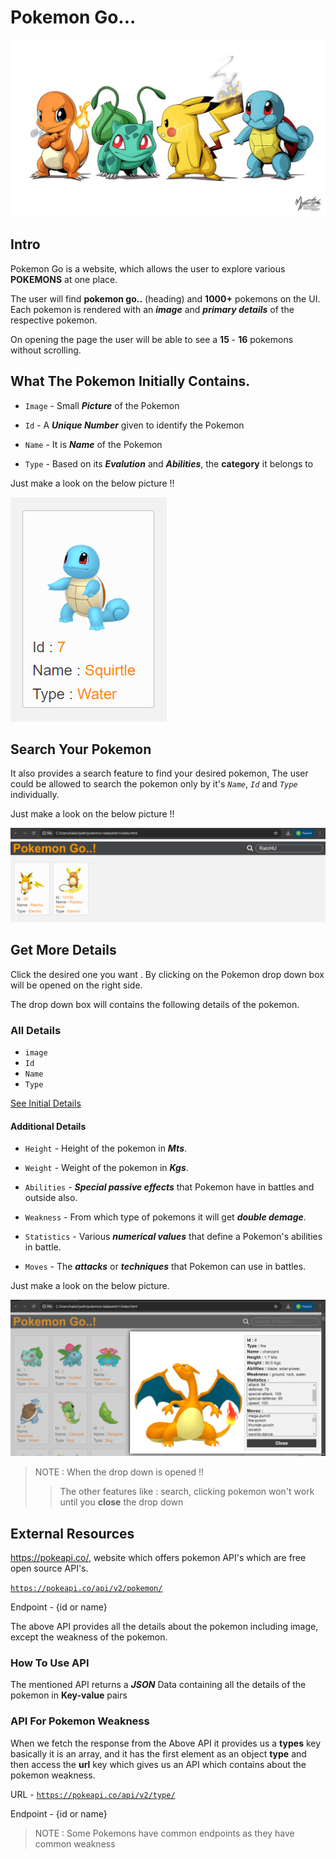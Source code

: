 # Pokemon Go...

![all pokemon](./src/images/all-pokemon-image.png)

## Intro

Pokemon Go is a website, which allows the user to explore various **POKEMONS** at one place.

The user will find **pokemon go..** (heading) and **1000+** pokemons on the UI. Each pokemon is rendered with an **_image_** and **_primary details_** of the respective pokemon.

On opening the page the user will be able to see a **15** - **16** pokemons without scrolling.

## What The Pokemon Initially Contains.

- `Image` - Small **_Picture_** of the Pokemon

- `Id` - A **_Unique Number_** given to identify the Pokemon

- `Name` - It is **_Name_** of the Pokemon

- `Type` - Based on its **_Evalution_** and **_Abilities_**, the **category** it belongs to

Just make a look on the below picture !!

!['search-box-image'](./src/images/each-pokemon.png)

## Search Your Pokemon

It also provides a search feature to find your desired pokemon, The user could be allowed to search the pokemon only by it's _`Name`_, _`Id`_ and _`Type`_ individually.

Just make a look on the below picture !!

!['search-box-image'](./src/images/search-pokemon.png)

## Get More Details

Click the desired one you want . By clicking on the Pokemon drop down box will be opened on the right side.

The drop down box will contains the following details of the pokemon.

### All Details

- `image`
- `Id`
- `Name`
- `Type`

[See Initial Details](#what-the-pokemon-initially-contains)

#### Additional Details

- `Height` - Height of the pokemon in **_Mts_**.

- `Weight` - Weight of the pokemon in **_Kgs_**.

- `Abilities` - **_Special passive effects_** that Pokemon have in battles and outside also.

- `Weakness` - From which type of pokemons it will get **_double demage_**.

- `Statistics` - Various **_numerical values_** that define a Pokemon's abilities in battle.

- `Moves` - The **_attacks_** or **_techniques_** that Pokemon can use in battles.

Just make a look on the below picture.

![more-details](./src/images/more-details.png)

> NOTE : When the drop down is opened !!
>
> > The other features like : search, clicking pokemon won't work until you **close** the drop down

## External Resources

<https://pokeapi.co/>, website which offers pokemon API's which are free open source API's.

[`https://pokeapi.co/api/v2/pokemon/`](https://pokeapi.co/api/v2/pokemon/)

Endpoint - {id or name}

The above API provides all the details about the pokemon including image, except the weakness of the pokemon.

### How To Use API

The mentioned API returns a **_JSON_** Data containing all the details of the pokemon in **Key-value** pairs

### API For Pokemon Weakness

When we fetch the response from the Above API it provides us a **types** key basically it is an array, and it has the first element as an object **type** and then access the **url** key which gives us an API which contains about the pokemon weakness.

URL - [`https://pokeapi.co/api/v2/type/`](https://pokeapi.co/api/v2/type/)

Endpoint - {id or name}

> NOTE : Some Pokemons have common endpoints as they have common weakness
